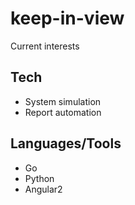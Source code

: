 # keep-in-view
Current interests


Tech
----
- System simulation
- Report automation
 
Languages/Tools
---------
- Go
- Python
- Angular2

